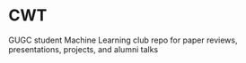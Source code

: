 # CWT
GUGC student Machine Learning club repo for paper reviews, presentations, projects, and alumni talks
